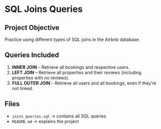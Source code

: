 # SQL Joins Queries

## Project Objective
Practice using different types of SQL joins in the Airbnb database.

## Queries Included
1. **INNER JOIN** – Retrieve all bookings and respective users.
2. **LEFT JOIN** – Retrieve all properties and their reviews (including properties with no reviews).
3. **FULL OUTER JOIN** – Retrieve all users and all bookings, even if they’re not linked.

## Files
- `joins_queries.sql` → contains all SQL queries
- `README.md` → explains the project
